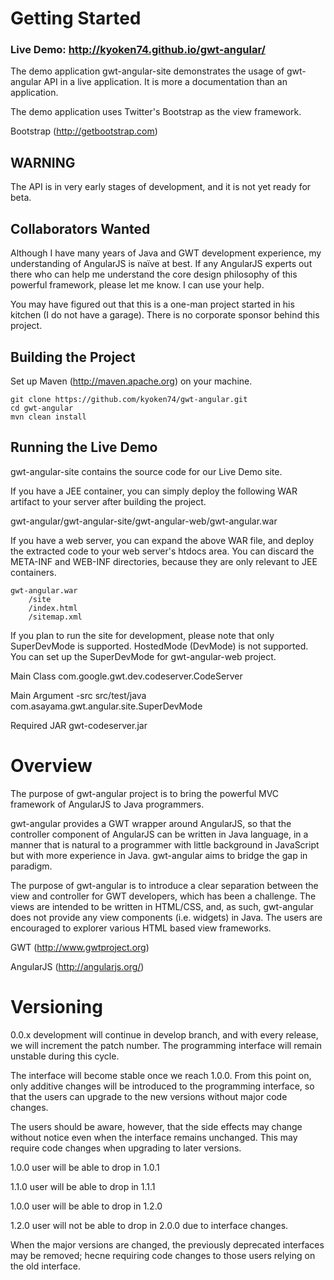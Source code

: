Getting Started
===============

### Live Demo: http://kyoken74.github.io/gwt-angular/

The demo application gwt-angular-site demonstrates the usage of gwt-angular API
in a live application. It is more a documentation than an application.

The demo application uses Twitter's Bootstrap as the view framework.

Bootstrap (http://getbootstrap.com)


WARNING
-------
The API is in very early stages of development, and it is not yet ready for
beta.


Collaborators Wanted
--------------------
Although I have many years of Java and GWT development experience, my 
understanding of AngularJS is naïve at best. If any AngularJS experts out there
who can help me understand the core design philosophy of this powerful 
framework, please let me know. I can use your help.

You may have figured out that this is a one-man project started in his kitchen
(I do not have a garage). There is no corporate sponsor behind this project.


Building the Project
--------------------
Set up Maven (http://maven.apache.org) on your machine.
```
git clone https://github.com/kyoken74/gwt-angular.git
cd gwt-angular
mvn clean install
```


Running the Live Demo
---------------------
gwt-angular-site contains the source code for our Live Demo site.

If you have a JEE container, you can simply deploy the following WAR artifact
to your server after building the project.

gwt-angular/gwt-angular-site/gwt-angular-web/gwt-angular.war

If you have a web server, you can expand the above WAR file, and deploy the
extracted code to your web server's htdocs area. You can discard the META-INF
and WEB-INF directories, because they are only relevant to JEE containers.

```
gwt-angular.war
	/site
	/index.html
	/sitemap.xml
```

If you plan to run the site for development, please note that only SuperDevMode
is supported. HostedMode (DevMode) is not supported. You can set up the
SuperDevMode for gwt-angular-web project.

Main Class
	com.google.gwt.dev.codeserver.CodeServer

Main Argument
	-src src/test/java  com.asayama.gwt.angular.site.SuperDevMode

Required JAR
	gwt-codeserver.jar


Overview
========

The purpose of gwt-angular project is to bring the powerful MVC framework of
AngularJS to Java programmers.

gwt-angular provides a GWT wrapper around AngularJS, so that the controller
component of AngularJS can be written in Java language, in a manner that is 
natural to a programmer with little background in JavaScript but with
more experience in Java. gwt-angular aims to bridge the gap in paradigm.

The purpose of gwt-angular is to introduce a clear separation between the view
and controller for GWT developers, which has been a challenge. The views are 
intended to be written in HTML/CSS, and, as such, gwt-angular does not provide 
any view components (i.e. widgets) in Java. The users are  encouraged to 
explorer various HTML based view frameworks.

GWT (http://www.gwtproject.org)

AngularJS (http://angularjs.org/)


Versioning
==========

0.0.x development will continue in develop branch, and with every release, we
will increment the patch number. The programming interface will remain unstable
during this cycle.

The interface will become stable once we reach 1.0.0. From this point on, only
additive changes will be introduced to the programming interface, so that the
users can upgrade to the new versions without major code changes.

The users should be aware, however, that the side effects may change without
notice even when the interface remains unchanged. This may require code changes
when upgrading to later versions.

1.0.0 user will be able to drop in 1.0.1

1.1.0 user will be able to drop in 1.1.1

1.0.0 user will be able to drop in 1.2.0

1.2.0 user will not be able to drop in 2.0.0 due to interface changes.

When the major versions are changed, the previously deprecated interfaces may
be removed; hecne requiring code changes to those users relying on the old 
interface.
